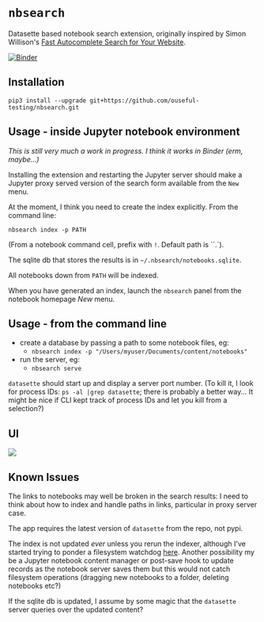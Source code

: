 # `nbsearch`
Datasette based notebook search extension, originally inspired by Simon Willison's [Fast Autocomplete Search for Your Website](https://24ways.org/2018/fast-autocomplete-search-for-your-website/).

[![Binder](https://mybinder.org/badge_logo.svg)](https://mybinder.org/v2/gh/ouseful-testing/nbsearch/main)

## Installation

`pip3 install --upgrade git+https://github.com/ouseful-testing/nbsearch.git`

## Usage - inside Jupyter notebook environment

*This is still very much a work in progress. I think it works in Binder (erm, maybe...)*

Installing the extension and restarting the Jupyter server should make a Jupyter proxy served version of the search form available from the `New` menu.

At the moment, I think you need to create the index explicitly. From the command line:

`nbsearch index -p PATH`

(From a notebook command cell, prefix with `!`. Default path is ``.`).

The sqlite db that stores the results is in `~/.nbsearch/notebooks.sqlite`.

All notebooks down from `PATH` will be indexed. 

When you have generated an index, launch the `nbsearch` panel from the notebook homepage *New* menu.

## Usage - from the command line

- create a database by passing a path to some notebook files, eg:
  - `nbsearch index -p "/Users/myuser/Documents/content/notebooks"`
- run the server, eg:
  -  `nbsearch serve`

  
`datasette` should start up and display a server port number. (To kill it, I look for process IDs: `ps -al |grep datasette`; there is probably a better way... It  might be nice if CLI kept track of process IDs and let you kill from a selection?)


## UI

![](.images/nbsearch.png)


## Known Issues

The links to notebooks may well be broken in the search results: I need to think about how to index and handle paths in links, particular in proxy server case.

The app requires the latest version of `datasette` from the repo, not pypi.

The index is not updated *ever* unless you rerun the indexer, although I've started trying to ponder a filesystem watchdog [here](https://github.com/ouseful-testing/nbsearch/blob/main/nbsearch/nbwatchdog.py). Another possibility my be a Jupyter notebook content manager or post-save hook to update records as the notebook server saves them but this would not catch filesystem operations (dragging new notebooks to a folder, deleting notebooks etc?)

If the sqlite db is updated, I assume by some magic that the `datasette` server queries over the updated content?
